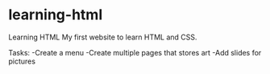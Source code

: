 # learning-html
Learning HTML
My first website to learn HTML and CSS.

Tasks:
-Create a menu
-Create multiple pages that stores art
-Add slides for pictures
